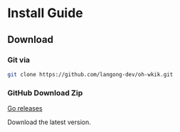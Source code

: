 # Install Guide

## Download

### Git via

```bash
git clone https://github.com/langong-dev/oh-wkik.git
```

### GitHub Download Zip

[Go releases](github.com/langong-dev/oh-wiki/releases)

Download the latest version.


